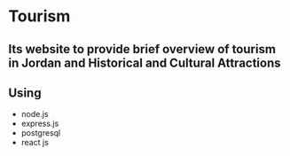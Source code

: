 # Tourism
##	Its website to provide brief overview of tourism in Jordan and Historical and Cultural Attractions
## Using 
- node.js
- express.js
-  postgresql
- react js